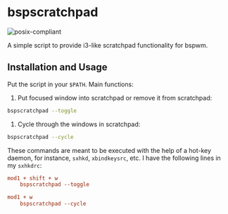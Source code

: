 # bspscratchpad
![posix-compliant](https://img.shields.io/static/v1?label=posix&message=compliant&color=blue&style=for-the-badge) &nbsp;

A simple script to provide i3-like scratchpad functionality for bspwm. 
## Installation and Usage
Put the script in your `$PATH`. Main functions:
1. Put focused window into scratchpad or remove it from scratchpad:
```bash
bspscratchpad --toggle
```
1. Cycle through the windows in scratchpad:
```bash
bspscratchpad --cycle
```
These commands are meant to be executed with the help of a hot-key daemon, for instance, `sxhkd`, `xbindkeysrc`, etc. I have the following lines in my `sxhkdrc`:
```cfg
mod1 + shift + w
    bspscratchpad --toggle

mod1 + w 
    bspscratchpad --cycle
```
